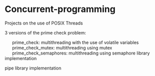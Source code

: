 # Concurrent-programming

Projects on the use of POSIX Threads  

3 versions of the prime check problem: 

  &nbsp;&nbsp;&nbsp;&nbsp;&nbsp;&nbsp;prime_check: multithreading with the use of volatile variables  
  &nbsp;&nbsp;&nbsp;&nbsp;&nbsp;&nbsp;prime_check_mutex: multithreading using mutex  
  &nbsp;&nbsp;&nbsp;&nbsp;&nbsp;&nbsp;prime_check_semaphores: multithreading using semaphore library implementation  

pipe library implementation 
